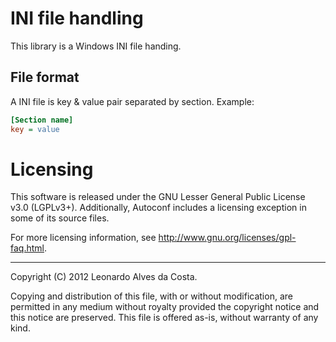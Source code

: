 # INI file handling

This library is a Windows INI file handing.

## File format

A INI file is key & value pair separated by section. Example:

```ini
[Section name]
key = value
```

# Licensing

This software is released under the GNU Lesser General Public License v3.0 (LGPLv3+).
Additionally, Autoconf includes a licensing exception in some of its
source files.

For more licensing information, see
<http://www.gnu.org/licenses/gpl-faq.html>.

-----
Copyright (C) 2012 Leonardo Alves da Costa.

Copying and distribution of this file, with or without modification,
are permitted in any medium without royalty provided the copyright
notice and this notice are preserved.  This file is offered as-is,
without warranty of any kind.
